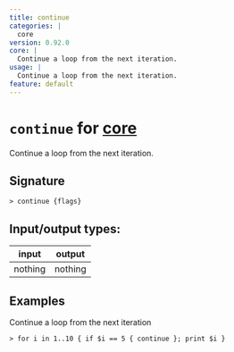```yaml
---
title: continue
categories: |
  core
version: 0.92.0
core: |
  Continue a loop from the next iteration.
usage: |
  Continue a loop from the next iteration.
feature: default
---
```

<!-- This file is automatically generated. Please edit the command in https://github.com/nushell/nushell instead. -->

# `continue` for [core](/commands/categories/core.md)

<div class='command-title'>Continue a loop from the next iteration.</div>

## Signature

```> continue {flags} ```


## Input/output types:

| input   | output  |
| ------- | ------- |
| nothing | nothing |

## Examples

Continue a loop from the next iteration
```nu
> for i in 1..10 { if $i == 5 { continue }; print $i }

```
